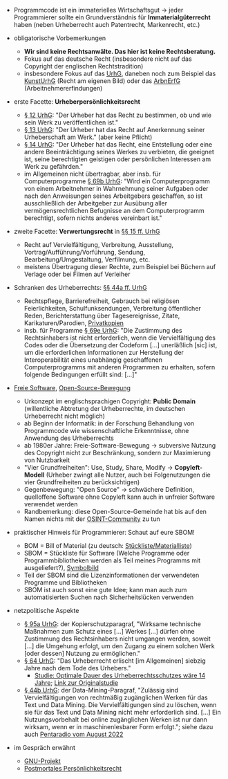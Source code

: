 - Programmcode ist ein immaterielles Wirtschaftsgut -> jeder Programmierer sollte ein Grundverständnis für **Immaterialgüterrecht** haben (neben Urheberrecht auch Patentrecht, Markenrecht, etc.)

- obligatorische Vorbemerkungen
    - **Wir sind keine Rechtsanwälte. Das hier ist keine Rechtsberatung.**
    - Fokus auf das deutsche Recht (insbesondere nicht auf das Copyright der englischen Rechtstradition)
    - insbesondere Fokus auf das [UrhG](https://www.gesetze-im-internet.de/urhg/), daneben noch zum Beispiel das [KunstUrhG](https://www.gesetze-im-internet.de/kunsturhg/) (Recht am eigenen Bild) oder das [ArbnErfG](https://www.gesetze-im-internet.de/arbnerfg/) (Arbeitnehmererfindungen)

- erste Facette: **Urheberpersönlichkeitsrecht**
    - [&sect; 12 UrhG](https://www.gesetze-im-internet.de/urhg/__12.html): "Der Urheber hat das Recht zu bestimmen, ob und wie sein Werk zu veröffentlichen ist."
    - [&sect; 13 UrhG](https://www.gesetze-im-internet.de/urhg/__13.html): "Der Urheber hat das Recht auf Anerkennung seiner Urheberschaft am Werk." (aber keine Pflicht)
    - [&sect; 14 UrhG](https://www.gesetze-im-internet.de/urhg/__14.html): "Der Urheber hat das Recht, eine Entstellung oder eine andere Beeinträchtigung seines Werkes zu verbieten, die geeignet ist, seine berechtigten geistigen oder persönlichen Interessen am Werk zu gefährden."
    - im Allgemeinen nicht übertragbar, aber insb. für Computerprogramme [&sect; 69b UrhG](https://www.gesetze-im-internet.de/urhg/__69b.html): "Wird ein Computerprogramm von einem Arbeitnehmer in Wahrnehmung seiner Aufgaben oder nach den Anweisungen seines Arbeitgebers geschaffen, so ist ausschließlich der Arbeitgeber zur Ausübung aller vermögensrechtlichen Befugnisse an dem Computerprogramm berechtigt, sofern nichts anderes vereinbart ist."

- zweite Facette: **Verwertungsrecht** in [&sect;&sect; 15 ff. UrhG](https://www.gesetze-im-internet.de/urhg/BJNR012730965.html#BJNR012730965BJNG000801377)
    - Recht auf Vervielfältigung, Verbreitung, Ausstellung, Vortrag/Aufführung/Vorführung, Sendung, Bearbeitung/Umgestaltung, Verfilmung, etc.
    - meistens Übertragung dieser Rechte, zum Beispiel bei Büchern auf Verlage oder bei Filmen auf Verleiher

- Schranken des Urheberrechts: [&sect;&sect; 44a ff. UrhG](https://www.gesetze-im-internet.de/urhg/BJNR012730965.html#BJNR012730965BJNG001302123)
    - Rechtspflege, Barrierefreiheit, Gebrauch bei religiösen Feierlichkeiten, Schulfunksendungen, Verbreitung öffentlicher Reden, Berichterstattung über Tagesereignisse, Zitate, Karikaturen/Parodien, [Privatkopien](https://www.gesetze-im-internet.de/urhg/__53.html)
    - insb. für Programme [&sect; 69e UrhG](https://www.gesetze-im-internet.de/urhg/__69e.html): "Die Zustimmung des Rechtsinhabers ist nicht erforderlich, wenn die Vervielfältigung des Codes oder die Übersetzung der Codeform \[...] unerläßlich \[sic] ist, um die erforderlichen Informationen zur Herstellung der Interoperabilität eines unabhängig geschaffenen Computerprogramms mit anderen Programmen zu erhalten, sofern folgende Bedingungen erfüllt sind: \[...]"

- [Freie Software](https://de.wikipedia.org/w/index.php?title=Freie_Software&oldid=230150686), [Open-Source-Bewegung](https://de.wikipedia.org/w/index.php?title=Open_Source&oldid=232516030)
    - Urkonzept im englischsprachigen Copyright: **Public Domain** (willentliche Abtretung der Urheberrechte, im deutschen Urheberrecht nicht möglich)
    - ab Beginn der Informatik: in der Forschung Behandlung von Programmcode wie wissenschaftliche Erkenntnisse, ohne Anwendung des Urheberrechts
    - ab 1980er Jahre: Freie-Software-Bewegung -> subversive Nutzung des Copyright nicht zur Beschränkung, sondern zur Maximierung von Nutzbarkeit
    - "Vier Grundfreiheiten": Use, Study, Share, Modify -> **Copyleft-Modell** (Urheber zwingt alle Nutzer, auch bei Folgenutzungen die vier Grundfreiheiten zu berücksichtigen)
    - Gegenbewegung: "Open Source" -> schwächere Definition, quelloffene Software ohne Copyleft kann auch in unfreier Software verwendet werden
    - Randbemerkung: diese Open-Source-Gemeinde hat bis auf den Namen nichts mit der [OSINT-Community](https://de.wikipedia.org/w/index.php?title=Open_Source_Intelligence&oldid=231133805) zu tun

- praktischer Hinweis für Programmierer: Schaut auf eure SBOM!
    - BOM = Bill of Material (zu deutsch: [Stückliste/Materialliste](https://de.wikipedia.org/w/index.php?title=St%C3%BCckliste&oldid=228719182))
    - SBOM = Stückliste für Software (Welche Programme oder Programmbibliotheken werden als Teil meines Programms mit ausgeliefert?), [Symbolbild](https://xkcd.com/2347/)
    - Teil der SBOM sind die Lizenzinformationen der verwendeten Programme und Bibliotheken
    - SBOM ist auch sonst eine gute Idee; kann man auch zum automatisierten Suchen nach Sicherheitslücken verwenden

- netzpolitische Aspekte
    - [&sect; 95a UrhG](https://www.gesetze-im-internet.de/urhg/__95a.html): der Kopierschutzparagraf, "Wirksame technische Maßnahmen zum Schutz eines \[...] Werkes \[...] dürfen ohne Zustimmung des Rechtsinhabers nicht umgangen werden, soweit \[...] die Umgehung erfolgt, um den Zugang zu einem solchen Werk \[oder dessen] Nutzung zu ermöglichen."
    - [&sect; 64 UrhG](https://www.gesetze-im-internet.de/urhg/__64.html): "Das Urheberrecht erlischt \[im Allgemeinen\] siebzig Jahre nach dem Tode des Urhebers."
        - [Studie: Optimale Dauer des Urheberrechtsschutzes wäre 14 Jahre](https://netzpolitik.org/2007/optimale-dauer-des-urheberrechtsschutzes-14-jahre/); [Link zur Originalstudie](https://rufuspollock.com/papers/optimal_copyright_term.pdf)
    - [&sect; 44b UrhG](https://www.gesetze-im-internet.de/urhg/__44b.html): der Data-Mining-Paragraf, "Zulässig sind Vervielfältigungen von rechtmäßig zugänglichen Werken für das Text und Data Mining. Die Vervielfältigungen sind zu löschen, wenn sie für das Text und Data Mining nicht mehr erforderlich sind. \[...] Ein Nutzungsvorbehalt bei online zugänglichen Werken ist nur dann wirksam, wenn er in maschinenlesbarer Form erfolgt."; siehe dazu auch [Pentaradio vom August 2022](https://c3d2.de/news/pentaradio24-20220823.html)

- im Gespräch erwähnt
    - [GNU-Projekt](https://de.wikipedia.org/w/index.php?title=GNU-Projekt&oldid=205119299)
    - [Postmortales Persönlichkeitsrecht](https://de.wikipedia.org/w/index.php?title=Postmortales_Pers%C3%B6nlichkeitsrecht&oldid=229281968)
